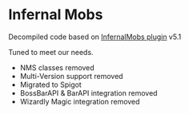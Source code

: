 # Infernal Mobs
Decompiled code based on [InfernalMobs plugin](https://www.spigotmc.org/resources/infernal-mobs.2156/) v5.1

Tuned to meet our needs.

- NMS classes removed
- Multi-Version support removed
- Migrated to Spigot
- BossBarAPI \& BarAPI integration removed
- Wizardly Magic integration removed
